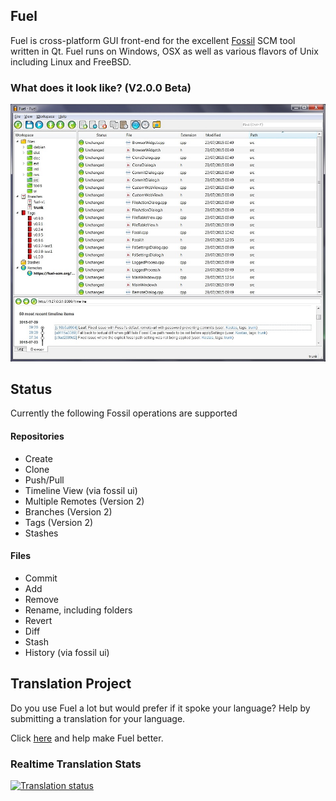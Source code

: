 Fuel
---------
Fuel is cross-platform GUI front-end for the excellent <a href="http://fossil-scm.org">Fossil</a> SCM tool written in Qt. Fuel runs on Windows, OSX as well as various flavors of Unix including Linux and FreeBSD.

### What does it look like? (V2.0.0 Beta)
![Fuel-2.0.0-Beta-Win](/doc/Fuel-2.0.0-Beta-Win.jpg)

## Status
Currently the following Fossil operations are supported

#### Repositories
  *  Create
  *  Clone
  *  Push/Pull
  *  Timeline View (via fossil ui)
  *  Multiple Remotes (Version 2)
  *  Branches (Version 2)
  *  Tags (Version 2)
  *  Stashes

#### Files
  *  Commit
  *  Add
  *  Remove
  *  Rename, including folders
  *  Revert
  *  Diff
  *  Stash
  *  History (via fossil ui)


## Translation Project
Do you use Fuel a lot but would prefer if it spoke your language? Help by submitting a translation for your language. 

Click <a href="https://weblate.anotherfoxguy.com/engage/fuel-scm/">here</a>
and help make Fuel better.

### Realtime Translation Stats

<a href="https://weblate.anotherfoxguy.com/engage/fuel-scm/">
<img src="https://weblate.anotherfoxguy.com/widgets/fuel-scm/-/fuel-scm/multi-auto.svg" alt="Translation status" />
</a>